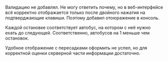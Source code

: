 Валидацию не добавлял. Не могу ответить почему, но в веб-интерфейсе всё корректно отображается только после двойного нажатия на подтверджающие клавиши. Поэтому добавил отоюражение в консоль.

Каждой остановке соответствует автобус, на котором с неё нужно ехать до следующей. Соответственно, автобусов на 1 меньше чем остановок. 

Удобное отображение с пересадками оформить не успел, но для корректной оценки серверной части информации достаточно.
